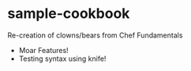 # sample-cookbook

Re-creation of clowns/bears from Chef Fundamentals
- Moar Features!
- Testing syntax using knife!

